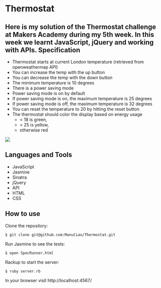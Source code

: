 # Thermostat

Here is my solution of the Thermostat challenge at Makers Academy during my 5th week. In this week we learnt JavaScript, jQuery and working with APIs.
Specification
-------------
- Thermostat starts at current London temperature (retrieved from openweathermap API)
- You can increase the temp with the up button
- You can decrease the temp with the down button
- The minimum temperature is 10 degrees
- There is a power saving mode
- Power saving mode is on by default
- If power saving mode is on, the maximum temperature is 25 degrees
- If power saving mode is off, the maximum temperature is 32 degrees
- You can reset the temperature to 20 by hitting  the reset button
- The thermostat should color the display based on energy usage
  - < 18 is green,
  - < 25 is yellow,
  - otherwise red

<img src="https://github.com/ManuCiao/Thermostat/tree/master/js/img/Homepage.png">

Languages and Tools
-------------------
* JavaScript
* Jasmine
* Sinatra
* jQuery
* API
* HTML
* CSS

How to use
----------
Clone the repository:
```
$ git clone git@github.com:ManuCiao/Thermostat.git
```
Run Jasmine to see the tests:
```
$ open SpecRunner.html
```
Rackup to start the server:
```
$ ruby server.rb
```
In your browser visit http://localhost:4567/
